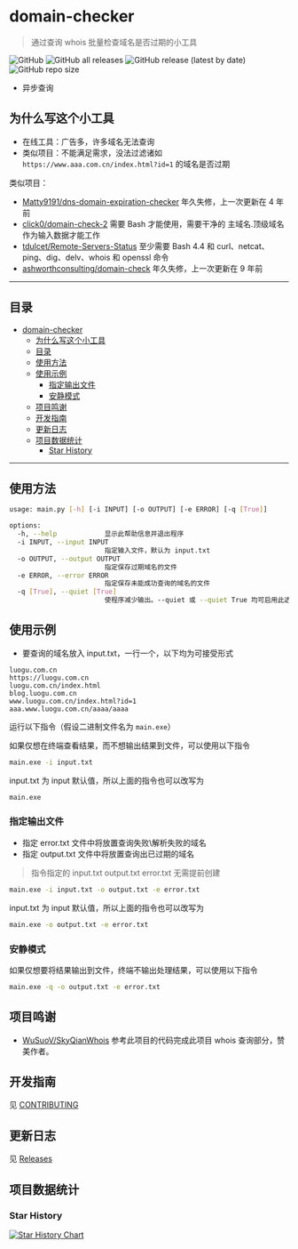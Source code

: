 # domain-checker
 
> 通过查询 whois 批量检查域名是否过期的小工具

![GitHub](https://img.shields.io/github/license/HowieHz/domain-checker)
![GitHub all releases](https://img.shields.io/github/downloads/HowieHz/domain-checker/total)
![GitHub release (latest by date)](https://img.shields.io/github/downloads/HowieHz/domain-checker/latest/total)
![GitHub repo size](https://img.shields.io/github/repo-size/HowieHz/domain-checker)

- 异步查询

## 为什么写这个小工具

- 在线工具：广告多，许多域名无法查询
- 类似项目：不能满足需求，没法过滤诸如 `https://www.aaa.com.cn/index.html?id=1` 的域名是否过期

类似项目：  
- [Matty9191/dns-domain-expiration-checker](https://github.com/Matty9191/dns-domain-expiration-checker) 年久失修，上一次更新在 4 年前
- [click0/domain-check-2](https://github.com/click0/domain-check-2) 需要 Bash 才能使用，需要干净的 主域名.顶级域名 作为输入数据才能工作
- [tdulcet/Remote-Servers-Status](https://github.com/tdulcet/Remote-Servers-Status)  至少需要 Bash 4.4 和 curl、netcat、ping、dig、delv、whois 和 openssl 命令
- [ashworthconsulting/domain-check](https://github.com/ashworthconsulting/domain-check) 年久失修，上一次更新在 9 年前

--- 

## 目录

- [domain-checker](#domain-checker)
  - [为什么写这个小工具](#为什么写这个小工具)
  - [目录](#目录)
  - [使用方法](#使用方法)
  - [使用示例](#使用示例)
    - [指定输出文件](#指定输出文件)
    - [安静模式](#安静模式)
  - [项目鸣谢](#项目鸣谢)
  - [开发指南](#开发指南)
  - [更新日志](#更新日志)
  - [项目数据统计](#项目数据统计)
    - [Star History](#star-history)

--- 

## 使用方法

```bash
usage: main.py [-h] [-i INPUT] [-o OUTPUT] [-e ERROR] [-q [True]]

options:
  -h, --help            显示此帮助信息并退出程序
  -i INPUT, --input INPUT
                        指定输入文件，默认为 input.txt
  -o OUTPUT, --output OUTPUT
                        指定保存过期域名的文件
  -e ERROR, --error ERROR
                        指定保存未能成功查询的域名的文件
  -q [True], --quiet [True]
                        使程序减少输出。--quiet 或 --quiet True 均可启用此选项
```

## 使用示例

- 要查询的域名放入 input.txt，一行一个，以下均为可接受形式

```
luogu.com.cn
https://luogu.com.cn
luogu.com.cn/index.html
blog.luogu.com.cn
www.luogu.com.cn/index.html?id=1
aaa.www.luogu.com.cn/aaaa/aaaa
```

运行以下指令（假设二进制文件名为 `main.exe`）

如果仅想在终端查看结果，而不想输出结果到文件，可以使用以下指令

```bash
main.exe -i input.txt
```

input.txt 为 input 默认值，所以上面的指令也可以改写为

```bash
main.exe
```

### 指定输出文件

- 指定 error.txt 文件中将放置查询失败\解析失败的域名
- 指定 output.txt 文件中将放置查询出已过期的域名

> 指令指定的 input.txt output.txt error.txt 无需提前创建

```bash
main.exe -i input.txt -o output.txt -e error.txt
```

input.txt 为 input 默认值，所以上面的指令也可以改写为

```bash
main.exe -o output.txt -e error.txt
```

### 安静模式

如果仅想要将结果输出到文件，终端不输出处理结果，可以使用以下指令

```bash
main.exe -q -o output.txt -e error.txt
```

## 项目鸣谢

- [WuSuoV/SkyQianWhois](https://github.com/WuSuoV/SkyQianWhois) 参考此项目的代码完成此项目 whois 查询部分，赞美作者。

## 开发指南

见 [CONTRIBUTING](./CONTRIBUTING)

## 更新日志

见 [Releases](https://github.com/HowieHz/domain-checker/releases)

## 项目数据统计

### Star History

<a href="https://star-history.com/#HowieHz/domain-checker&Date">
 <picture>
   <source media="(prefers-color-scheme: dark)" srcset="https://api.star-history.com/svg?repos=HowieHz/domain-checker&type=Date&theme=dark" loading="lazy" />
   <source media="(prefers-color-scheme: light)" srcset="https://api.star-history.com/svg?repos=HowieHz/domain-checker&type=Date" loading="lazy" />
   <img alt="Star History Chart" src="https://api.star-history.com/svg?repos=HowieHz/domain-checker&type=Date" loading="lazy" />
 </picture>
</a>
